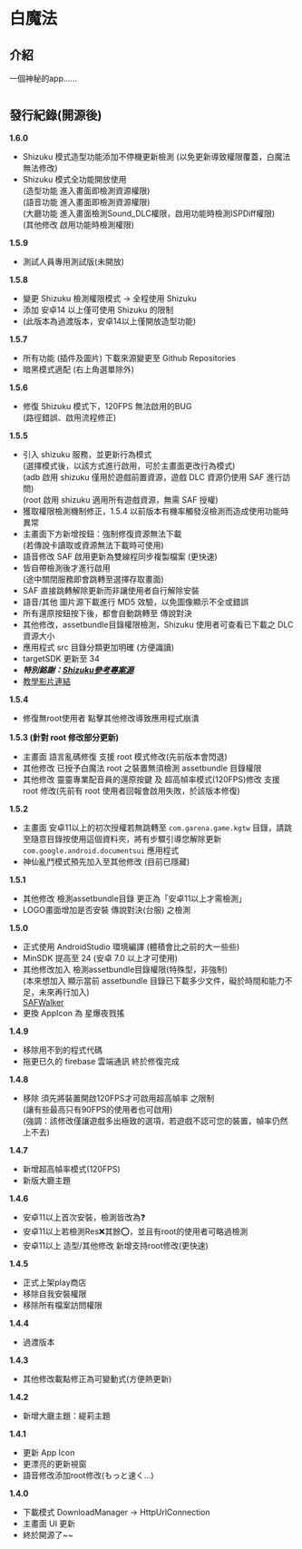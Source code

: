 # 白魔法
 ## 介紹
 一個神秘的app......
# 
 ## 發行紀錄(開源後)


**1.6.0**
- Shizuku 模式造型功能添加不停機更新檢測 (以免更新導致權限覆蓋，白魔法無法修改)
- Shizuku 模式全功能開放使用  
(造型功能 進入畫面即檢測資源權限)  
(語音功能 進入畫面即檢測資源權限)  
(大廳功能 進入畫面檢測Sound_DLC權限，啟用功能時檢測ISPDiff權限)  
(其他修改 啟用功能時檢測權限)  

**1.5.9**
- 測試人員專用測試版(未開放)

**1.5.8**
- 變更 Shizuku 檢測權限模式 -> 全程使用 Shizuku 
- 添加 安卓14 以上僅可使用 Shizuku 的限制
- (此版本為過渡版本，安卓14以上僅開放造型功能)

**1.5.7**
- 所有功能 (插件及圖片) 下載來源變更至 Github Repositories
- 暗黑模式適配 (右上角選單除外)

**1.5.6**
- 修復 Shizuku 模式下，120FPS 無法啟用的BUG  
(路徑錯誤、啟用流程修正)

**1.5.5**
- 引入 shizuku 服務，並更新行為模式  
(選擇模式後，以該方式進行啟用，可於主畫面更改行為模式)  
(adb 啟用 shizuku 僅用於遊戲前置資源，遊戲 DLC 資源仍使用 SAF 進行訪問)  
(root 啟用 shizuku 適用所有遊戲資源，無需 SAF 授權)
- 獲取權限檢測機制修正，1.5.4 以前版本有機率觸發沒檢測而造成使用功能時異常
- 主畫面下方新增按鈕：強制修復資源無法下載  
(若傳說卡讀取或資源無法下載時可使用)
- 語音修改 SAF 啟用更新為雙線程同步複製檔案 (更快速)
- 皆自帶檢測後才進行啟用  
(途中關閉服務即會跳轉至選擇存取畫面)
- SAF 直接跳轉解除更新而非讓使用者自行解除安裝
- 語音/其他 圖片源下載進行 MD5 效驗，以免圖像顯示不全或錯誤
- 所有還原按鈕按下後，都會自動跳轉至 傳說對決
- 其他修改，assetbundle目錄權限檢測，Shizuku 使用者可查看已下載之 DLC 資源大小
- 應用程式 src 目錄分類更加明確 (方便識讀)
- targetSDK 更新至 34
- ***特別銘謝：[Shizuku參考專案源](https://f-droid.org/zh_Hant/packages/in.sunilpaulmathew.ashell/ "link")***
- [教學影片連結](https://youtu.be/zJilQ4vuzVY "link")

**1.5.4**
- 修復無root使用者 點擊其他修改導致應用程式崩潰

**1.5.3 (針對 root 修改部分更新)**
- 主畫面 語言亂碼修復 支援 root 模式修改(先前版本會閃退)
- 其他修改 已授予白魔法 root 之裝置無須檢測 assetbundle 目錄權限
- 其他修改 靈靈專業配音員的還原按鍵 及 超高幀率模式(120FPS)修改 支援 root 修改(先前有 root 使用者回報會啟用失敗，於該版本修復)

 **1.5.2**
- 主畫面 安卓11以上的初次授權若無跳轉至 `com.garena.game.kgtw` 目錄，請跳至隨意目錄按使用這個資料夾，將有步驟引導您解除更新 `com.google.android.documentsui` 應用程式
- 神仙亂鬥模式預先加入至其他修改 (目前已隱藏)

 **1.5.1**
- 其他修改 檢測assetbundle目錄 更正為「安卓11以上才需檢測」
- LOGO畫面增加是否安裝 傳說對決(台服) 之檢測

 **1.5.0**
- 正式使用 AndroidStudio 環境編譯 (體積會比之前的大一些些)
- MinSDK 提高至 24 (安卓 7.0 以上才可使用)
- 其他修改加入 檢測assetbundle目錄權限(特殊型，非強制)  
(本來想加入 顯示當前 assetbundle 目錄已下載多少文件，礙於時間和能力不足，未來再行加入)  
[SAFWalker](https://github.com/Cheticamp/SAFWalker "link") 
- 更換 AppIcon 為 星爆夜戮搖

 **1.4.9**
- 移除用不到的程式代碼
- 拖更已久的 firebase 雲端通訊 終於修復完成

 **1.4.8**
- 移除 須先將裝置開啟120FPS才可啟用超高幀率 之限制  
(讓有些最高只有90FPS的使用者也可啟用)  
(強調：該修改僅讓遊戲多出極致的選項，若遊戲不認可您的裝置，幀率仍然上不去)

 **1.4.7**
- 新增超高幀率模式(120FPS)
- 新版大廳主題

 **1.4.6**
- 安卓11以上首次安裝，檢測皆改為❓
- 安卓11以上若檢測Res❌其餘⭕，並且有root的使用者可略過檢測
- 安卓11以上 造型/其他修改 新增支持root修改(更快速)

 **1.4.5**
- 正式上架play商店
- 移除自我安裝權限
- 移除所有檔案訪問權限

 **1.4.4**
- 過渡版本
 
 **1.4.3**
- 其他修改載點修正為可變動式(方便熱更新)

 **1.4.2**
- 新增大廳主題：緹莉主題

 **1.4.1**
- 更新 App Icon
- 更漂亮的更新視窗
- 語音修改添加root修改(もっと速く...)

 **1.4.0**
- 下載模式 DownloadManager → HttpUrlConnection
- 主畫面 UI 更新
- 終於開源了~~
# 